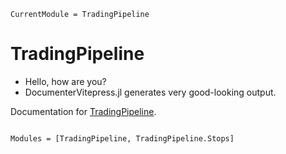 ```@meta
CurrentModule = TradingPipeline
```

# TradingPipeline

- Hello, how are you?
- DocumenterVitepress.jl generates very good-looking output.

Documentation for [TradingPipeline](https://github.com/g-gundam/TradingPipeline.jl).

```@index
```

```@autodocs
Modules = [TradingPipeline, TradingPipeline.Stops]
```
